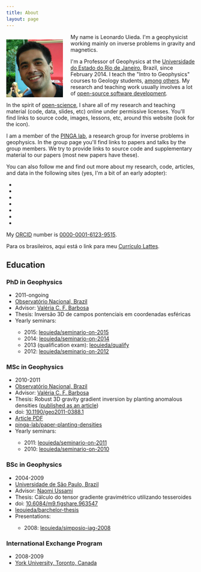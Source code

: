 ```yaml
---
title: About
layout: page
---
```


<div class="row">

<div class="col-md-6">

<img src="images/leo-uieda-portrait.jpg"
     class="img-circle"
     title="Portrait of myself"
     style="width: 30%; margin-right: 20px; margin-top: 15px; margin-bottom: 5px; float: left;">

<p>
My name is Leonardo Uieda.
I'm a geophysicist working mainly on inverse problems in gravity and magnetics.
</p>

<p>
I'm a Professor of Geophysics at the
<a href="http://www.uerj.br">Universidade do Estado do Rio de Janeiro</a>,
Brazil,
since February 2014.
I teach the "Intro to Geophysics" courses to Geology students,
<a href="teaching/">among others</a>.
My research and teaching work usually involves a lot of
<a href="https://github.com/leouieda">open-source software development</a>.
</p>

<p>
In the spirit of
<a href="https://en.wikipedia.org/wiki/Open_science">open-science</a>,
I share all of my research and
teaching material
(code, data, slides, etc)
online under permissive licenses.
You'll find links to source code, images, lessons, etc, around this
website
(look for the <i class="fa fa-github-square fa-fw"></i> icon).
</p>

</div>


<div class="col-md-6">

<p>
I am a member of the
<a href="http://www.pinga-lab.org">PINGA lab</a>,
a research group for inverse problems in geophysics.
In the group page you'll find links to papers and talks by the group members.
We try to provide links to source code and supplementary material to our
papers (most new papers have these).
</p>

<p>
You can also follow me and find out more about my research, code, articles, and
data in the following sites (yes, I'm a bit of an early adopter):
</p>

<div class="row">
<div class="col-md-2"></div>
<div class="col-md-8">

<ul class="social">

<li>
<a href="https://github.com/leouieda">
<i class="fa fa-github-square fa-3x" title="Github"></i>
</a>
</li>

<li>
<a href="http://orcid.org/0000-0001-6123-9515">
<i class="ai ai-orcid-square fa-3x" title="ORCID"></i>
</a>
</li>

<li>
<a href="http://scholar.google.com.br/citations?user=qfmPrUEAAAAJ">
<i class="ai ai-google-scholar-square fa-3x" title="Google Scholar"></i>
</a>
</li>

<li>
<a href="http://figshare.com/authors/Leonardo%20Uieda/97471">
<i class="ai ai-figshare-square fa-3x" title="figshare"></i>
</a>
</li>

<li>
<a href="http://impactstory.org/leouieda">
<i class="ai ai-impactstory-square fa-3x" title="ImpactStory"></i>
</a>
</li>

<li>
<a href="https://www.researchgate.net/profile/Leonardo_Uieda">
<i class="ai ai-researchgate-square fa-3x" title="ResearchGate"></i>
</a>
</li>

<li>
<a href="http://www.linkedin.com/in/uieda">
<i class="fa fa-linkedin-square fa-3x" title="LinkedIn"></i>
</a>
</li>

</ul>

</div>
<div class="col-md-2"></div>
</div>

<p>
My <a href="http://orcid.org">ORCID</a> number is
<a href="http://orcid.org/0000-0001-6123-9515">0000-0001-6123-9515</a>.
</p>

<p>
Para os brasileiros, aqui está o link para meu
<a href="http://lattes.cnpq.br/8939551682050504">Currículo Lattes</a>.
</p>

</div>
</div><!-- row -->

<div class="row">
<div class="col-md-4">

<h2>Education</h2>

</div>
</div><!-- row -->

<div class="row">
<div class="col-md-4">

<h3><b>PhD</b> in Geophysics</h3>

<ul class="fa-ul">
<li><i class="fa-li fa fa-calendar fa-fw"></i>
    2011-ongoing
</li>
<li><i class="fa-li fa fa-university fa-fw"></i>
    <a href="http://www.on.br">Observatório Nacional, Brazil</a>
</li>
<li><i class="fa-li fa fa-graduation-cap fa-fw"></i>
    Advisor:
    <a href="http://lattes.cnpq.br/0391036221142471">Valéria C. F. Barbosa</a>
</li>
<li><i class="fa-li fa fa-book fa-fw"></i>
    Thesis: Inversão 3D de campos pontenciais em coordenadas esféricas
</li>
<li><i class="fa-li fa fa-desktop fa-fw"></i> Yearly seminars:
</li>
    <ul class="fa-ul">
        <li><i class="fa-li fa fa-github-square fa-fw"></i> 2015:
            <a href="https://github.com/leouieda/seminario-on-2015">leouieda/seminario-on-2015</a>
        </li>
        <li><i class="fa-li fa fa-github-square fa-fw"></i> 2014:
            <a href="https://github.com/leouieda/seminario-on-2014">leouieda/seminario-on-2014</a>
        </li>
        <li><i class="fa-li fa fa-github-square fa-fw"></i> 2013 (qualification exam):
            <a href="https://github.com/leouieda/qualify">leouieda/qualify</a>
        </li>
        <li><i class="fa-li fa fa-github-square fa-fw"></i> 2012:
            <a href="https://github.com/leouieda/seminario-on-2012">leouieda/seminario-on-2012</a>
        </li>
    </ul>
</ul>

</div>
<div class="col-md-4">

<h3><b>MSc</b> in Geophysics</h3>

<ul class="fa-ul">
<li><i class="fa-li fa fa-calendar fa-fw"></i>
    2010-2011
</li>
<li><i class="fa-li fa fa-university fa-fw"></i>
    <a href="http://www.on.br">Observatório Nacional, Brazil</a>
</li>
<li><i class="fa-li fa fa-graduation-cap fa-fw"></i>
    Advisor:
    <a href="http://lattes.cnpq.br/0391036221142471">Valéria C. F. Barbosa</a>
</li>
<li><i class="fa-li fa fa-book fa-fw"></i>
    Thesis:
    Robust 3D gravity gradient inversion by planting anomalous densities
    (<a href="papers/paper-planting-anomalous-densities-2012.html">published as an article</a>)
</li>
<li><i class="fa-li fa fa-external-link fa-fw"></i>
    doi:
    <a href="http://library.seg.org/doi/abs/10.1190/geo2011-0388.1">10.1190/geo2011-0388.1</a>
</li>
<li><i class="fa-li fa fa-file-pdf-o fa-fw"></i>
    <a href="pdf/paper-planting-anomalous-densities-2012.pdf">Article PDF</a>
</li>
<li><i class="fa-li fa fa-github-square fa-fw"></i>
    <a href="https://github.com/pinga-lab/paper-planting-densities">pinga-lab/paper-planting-densities</a>
</li>
<li><i class="fa-li fa fa-desktop fa-fw"></i> Yearly seminars:
</li>
    <ul class="fa-ul">
        <li><i class="fa-li fa fa-github-square fa-fw"></i> 2011:
            <a href="https://github.com/leouieda/seminario-on-2011">leouieda/seminario-on-2011</a>
        </li>
        <li><i class="fa-li fa fa-github-square fa-fw"></i> 2010:
            <a href="https://github.com/leouieda/seminario-on-2010">leouieda/seminario-on-2010</a>
        </li>
    </ul>
</ul>
</ul>

</div>
<div class="col-md-4">

<h3><b>BSc</b> in Geophysics</h3>

<ul class="fa-ul">
<li><i class="fa-li fa fa-calendar fa-fw"></i>
    2004-2009
</li>
<li><i class="fa-li fa fa-university fa-fw"></i>
    <a href="http://www.iag.usp.br">Universidade de São Paulo, Brazil</a>
</li>
<li><i class="fa-li fa fa-graduation-cap fa-fw"></i>
    Advisor:
    <a href="http://lattes.cnpq.br/6704246490515612">Naomi Ussami</a>
</li>
<li><i class="fa-li fa fa-book fa-fw"></i>
    Thesis: Cálculo do tensor gradiente gravimétrico utilizando tesseroides
</li>
<li><i class="fa-li fa fa-external-link fa-fw"></i>
    doi:
    <a href="http://dx.doi.org/10.6084/m9.figshare.963547">10.6084/m9.figshare.963547</a>
</li>
<li><i class="fa-li fa fa-github-square fa-fw"></i>
    <a href="https://github.com/leouieda/barchelor-thesis">leouieda/barchelor-thesis</a>
</li>
<li><i class="fa-li fa fa-desktop fa-fw"></i> Presentations:
</li>
    <ul class="fa-ul">
        <li><i class="fa-li fa fa-github-square fa-fw"></i> 2008:
            <a href="https://github.com/leouieda/simposio-iag-2008">leouieda/simposio-iag-2008</a>
        </li>
    </ul>
</ul>

<h3>International <b>Exchange</b> Program</h3>
<ul class="fa-ul">
<li><i class="fa-li fa fa-calendar fa-fw"></i>
    2008-2009
</li>
<li><i class="fa-li fa fa-university fa-fw"></i>
    <a href="http://www.yorku.ca/esse/">York University, Toronto, Canada</a>
</li>
</ul>

</div>

</div><!-- row -->
